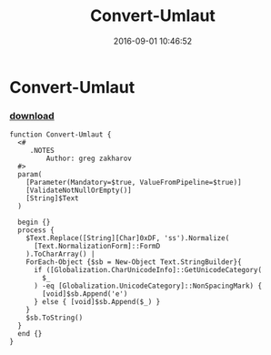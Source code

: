 ﻿---
pid:            6498
poster:         Oliver
title:          Convert-Umlaut
date:           2016-09-01 10:46:52
format:         posh
parent:         0
parent:         0

---

# Convert-Umlaut

### [download](6498.ps1)



```posh
function Convert-Umlaut {
  <#
     .NOTES
         Author: greg zakharov
  #>
  param(
    [Parameter(Mandatory=$true, ValueFromPipeline=$true)]
    [ValidateNotNullOrEmpty()]
    [String]$Text
  )
  
  begin {}
  process {
    $Text.Replace([String][Char]0xDF, 'ss').Normalize(
      [Text.NormalizationForm]::FormD
    ).ToCharArray() |
    ForEach-Object {$sb = New-Object Text.StringBuilder}{
      if ([Globalization.CharUnicodeInfo]::GetUnicodeCategory(
        $_
      ) -eq [Globalization.UnicodeCategory]::NonSpacingMark) {
        [void]$sb.Append('e')
      } else { [void]$sb.Append($_) }
    }
    $sb.ToString()
  }
  end {}
}
```

